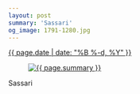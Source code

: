 ```yaml
---
layout: post
summary: 'Sassari'
og_image: 1791-1280.jpg
---
```


<div class="post">
 <time>
  <a href="/1791">
   {{ page.date | date: "%B %-d, %Y" }}
  </a>
 </time>
 <a href="/1791">
  <figure data-taken="7/16/2023">
   <img alt="{{ page.summary }}" sizes="(min-width: 700px) 50vw, calc(100vw - 2rem)" src="{{ site.assets_url }}/1791-640.jpg" srcset="{{ site.assets_url }}/1791-320.jpg 320w, {{ site.assets_url }}/1791-640.jpg 640w, {{ site.assets_url }}/1791-960.jpg 960w, {{ site.assets_url }}/1791-1280.jpg 1280w"/>
  </figure>
 </a>
 <span>
  Sassari
 </span>
</div>
